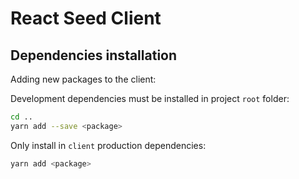 # React Seed Client


## Dependencies installation

Adding new packages to the client:

Development dependencies must be installed in project `root` folder:

```bash
cd ..
yarn add --save <package>
```

Only install in `client` production dependencies: 

```bash
yarn add <package>
```

